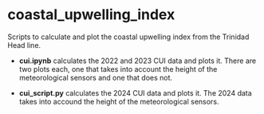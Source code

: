 # coastal_upwelling_index

Scripts to calculate and plot the coastal upwelling index from the Trinidad Head line.

* **cui.ipynb** calculates the 2022 and 2023 CUI data and plots it. There are two plots each, one that takes into account the height of the meteorological sensors and one that does not. 

* **cui_script.py** calculates the 2024 CUI data and plots it. The 2024 data takes into accound the height of the meteorological sensors.
